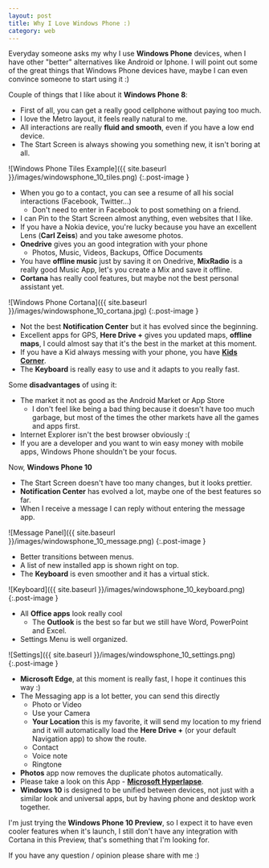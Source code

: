 ```yaml
---
layout: post
title: Why I Love Windows Phone :)
category: web
---
```


Everyday someone asks my why I use **Windows Phone** devices, when I have other "better" alternatives like Android or Iphone. I will point out some of the great things that Windows Phone devices have,
maybe I can even convince someone to start using it :)

Couple of things that I like about it **Windows Phone 8**:

* First of all, you can get a really good cellphone without paying too much.
* I love the Metro layout, it feels really natural to me.
* All interactions are really **fluid and smooth**, even if you have a low end device.
* The Start Screen is always showing you something new, it isn't boring at all.

![Windows Phone Tiles Example]({{ site.baseurl }}/images/windowsphone_10_tiles.png)
{:.post-image }

* When you go to a contact, you can see a resume of all his social interactions (Facebook, Twitter...)
    * Don't need to enter in Facebook to post something on a friend.
* I can Pin to the Start Screen almost anything, even websites that I like.
* If you have a Nokia device, you're lucky because you have an excellent Lens (**Carl Zeiss**) and you take awesome photos.
* **Onedrive** gives you an good integration with your phone
    * Photos, Music, Videos, Backups, Office Documents
* You have **offline music** just by saving it on Onedrive, **MixRadio** is a really good Music App, let's you create a Mix and save it offline.
* **Cortana** has really cool features, but maybe not the best personal assistant yet.

![Windows Phone Cortana]({{ site.baseurl }}/images/windowsphone_10_cortana.jpg)
{:.post-image }

* Not the best **Notification Center** but it has evolved since the beginning.
* Excellent apps for GPS, **Here Drive +** gives you updated maps, **offline maps**, I could almost say that it's the best in the market at this moment.
* If you have a Kid always messing with your phone, you have <a target="_blank" href="https://www.youtube.com/watch?v=475jxWQ955c)">**Kids Corner**</a>.
* The **Keyboard** is really easy to use and it adapts to you really fast.

Some **disadvantages** of using it:

* The market it not as good as the Android Market or App Store
    * I don't feel like being a bad thing because it doesn't have too much garbage, but most of the times the other markets have all the games and apps first.
* Internet Explorer isn't the best browser obviously :(
* If you are a developer and you want to win easy money with mobile apps, Windows Phone shouldn't be your focus.


Now, **Windows Phone 10**

* The Start Screen doesn't have too many changes, but it looks prettier.
* **Notification Center** has evolved a lot, maybe one of the best features so far.
* When I receive a message I can reply without entering the message app.

![Message Panel]({{ site.baseurl }}/images/windowsphone_10_message.png)
{:.post-image }

* Better transitions between menus.
* A list of new installed app is shown right on top.
* The **Keyboard** is even smoother and it has a virtual stick.

![Keyboard]({{ site.baseurl }}/images/windowsphone_10_keyboard.png)
{:.post-image }

* All **Office apps** look really cool
    * The **Outlook** is the best so far but we still have Word, PowerPoint and Excel.
* Settings Menu is well organized.

![Settings]({{ site.baseurl }}/images/windowsphone_10_settings.png)
{:.post-image }

* **Microsoft Edge**, at this moment is really fast, I hope it continues this way :)
* The Messaging app is a lot better, you can send this directly
    * Photo or Video
    * Use your Camera
    * **Your Location** this is my favorite, it will send my location to my friend and it will automatically load the **Here Drive +** (or your default Navigation app) to show the route.
    * Contact
    * Voice note
    * Ringtone
* **Photos** app now removes the duplicate photos automatically.
* Please take a look on this App - <a target="_blank" href="https://www.youtube.com/watch?v=7vygZF1pXT8">**Microsoft Hyperlapse**</a>.
* **Windows 10** is designed to be unified between devices, not just with a similar look and universal apps, but by having phone and desktop work together.

I'm just trying the **Windows Phone 10 Preview**, so I expect it to have even cooler features when it's launch, I still don't have any integration with Cortana in this Preview,
 that's something that I'm looking for.



 If you have any question / opinion please share with me :)
